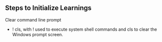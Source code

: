 ## Steps to Initialize Learnings
Clear command line prompt
- \! cls, with \! used to execute system shell commands and cls to clear the Windows prompt screen.


